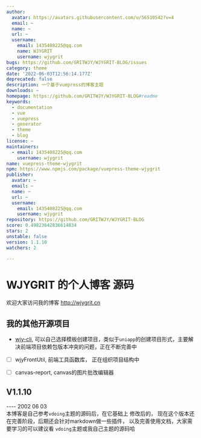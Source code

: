 ```yaml
---
author:
  avatar: https://avatars.githubusercontent.com/u/56510542?v=4
  email: ~
  name: ~
  url: ~
  username:
    email: 1435408225@qq.com
    name: WJYGRIT
    username: wjygrit
bugs: https://github.com/GRITWJY/WJYGRIT-BLOG/issues
category: theme
date: '2022-06-03T12:56:14.177Z'
deprecated: false
description: 一个基于vuepress的博客主题
downloads: ~
homepage: https://github.com/GRITWJY/WJYGRIT-BLOG#readme
keywords:
  - documentation
  - vue
  - vuepress
  - generator
  - theme
  - blog
license: ~
maintainers:
  - email: 1435408225@qq.com
    username: wjygrit
name: vuepress-theme-wjygrit
npm: https://www.npmjs.com/package/vuepress-theme-wjygrit
publisher:
  avatar: ~
  email: ~
  name: ~
  url: ~
  username:
    email: 1435408225@qq.com
    username: wjygrit
repository: https://github.com/GRITWJY/WJYGRIT-BLOG
score: 0.49823642836614834
stars: 2
unstable: false
version: 1.1.10
watchers: 2

---
```


# WJYGRIT 的个人博客 源码


欢迎大家访问我的博客  http://wjygrit.cn


## 我的其他开源项目

- [wjy-cli](https://github.com/GRITWJY/wjy-cli), 可以自己选择模板创建项目，类似于`uniapp`的创建项目形式，主要解决前端项目依赖包版本冲突的问题，正在不断完善中
- [ ] wjyFrontUtil, 前端工具函数库， 正在组织项目结构中
- [ ] canvas-report, canvas的图片批改编辑器


## V1.1.10
---- 2002 06 03  
本博客是自己参考`vdoing`主题的源码后，在它基础上 修改后的， 现在这个版本还在完善阶段，后期还会针对markdown做一些插件，
以及完善使用文档，大家需要学习的可以建议看 `vdoing`主题或我自己主题的源码哈








